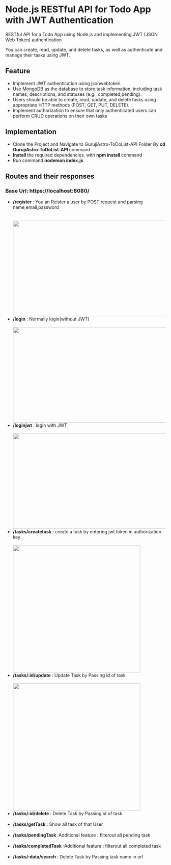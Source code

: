 <h1>Node.js RESTful API for Todo App with JWT Authentication</h1>

<p> RESTful API for a Todo App using Node.js and implementing JWT (JSON Web Token) authentication </p>

<p> You can create, read, update, and delete tasks, as well as authenticate and manage their tasks using JWT. </p>

<h2> Feature </h2>

<ul>
    <li> Implement JWT authentication using jsonwebtoken </li>
    <li>Use MongoDB as the database to store task information, including task names, descriptions, and statuses (e.g.,
        completed,pending). </li>
    <li> Users should be able to create, read, update, and delete tasks using appropriate HTTP methods (POST, GET, PUT,
        DELETE). </li>
    <li> Implement authorization to ensure that only authenticated users can perform CRUD operations on their own tasks
    </li>
</ul>

<h2> Implementation </h2>

<ul>
    <li> Clone the Project and Navigate to GurujiAstro-ToDoList-API Folder By <b> cd GurujiAstro-ToDoList-API </b>
        command </li>
    <li> <b>Install </b> the required dependencies. with <b> npm install </b> command</li>
    <li> Run command <b>nodemon index.js</b> </li>

</ul>

<h2>Routes and their responses</h2>
<h3> Base Url: <b>https://localhost:8080/</b> </h3>

<ul>
    <li> <b>/register</b> : You an Reister a user by POST request and parsing name,email,password</li><br><br>
    <div>
        <img src="https://i.ibb.co/mtqW8bL/reg.png" height="300" width="600" />
    </div>
    <li> <b>/login</b> : Normally login(without JWT) </li> <br>

<div>
        <img src="https://i.ibb.co/V3w9xP5/reg.png" height="300" width="600">
    </div>
    <li> <b>/loginjwt</b> : login with JWT </li> <br>
    <div>
        <img src="https://i.ibb.co/zNTxgdp/reg.png" height="300" width="600">
    </div>
    <li> <b>/tasks/createtask</b> : create a task by entering jwt token in authorization key </li> <br>
    <div>
        <img src="https://i.ibb.co/pd0ymkY/reg.png" height="400" width="400">
    </div>
    <li> <b>/tasks/:id/update</b> : Update Task by Passing id of task  </li> <br>
    <div>
        <img src="https://i.ibb.co/DfxmJBF/reg.png" height="400" width="400">
    </div>
    <li> <b>/tasks/:id/delete</b> : Delete Task by Passing id of task  </li> <br>

<li> <b>/tasks/getTask</b> : Show all task of that User </li> <br>
    <li> <b>/tasks/pendingTask</b> :Additional feature : filterout all pending task  </li> <br>
    <li> <b>/tasks/completedTask</b> :Additional feature : filterout all completed task  </li> <br>
    <li> <b>/tasks/:data/search</b> : Delete Task by Passing task name in url  </li> <br>


</ul>
